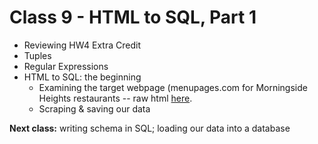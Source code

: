 # Class 9 - HTML to SQL, Part 1

+ Reviewing HW4 Extra Credit
+ Tuples
+ Regular Expressions
+ HTML to SQL: the beginning
    + Examining the target webpage (menupages.com for Morningside Heights restaurants -- raw html [here](https://raw.githubusercontent.com/ledeprogram/data-and-databases/master/menupages-morningside-heights.html).
    + Scraping & saving our data

**Next class:** writing schema in SQL; loading our data into a database

